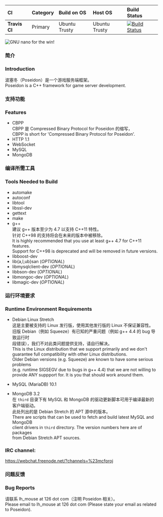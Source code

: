 |CI            |Category  |Build on OS   |Host OS       |Build Status     |
|:-------------|:---------|:-------------|:-------------|:----------------|
|**Travis CI** |Primary   |Ubuntu Trusty |Ubuntu Trusty |[![Build Status](https://travis-ci.org/lhmouse/poseidon.svg?branch=master)](https://travis-ci.org/lhmouse/poseidon) |

![GNU nano for the win!](https://raw.githubusercontent.com/lhmouse/poseidon/master/gnu-nano-ftw.png)

### 简介
### Introduction

波塞冬（Poseidon）是一个游戏服务端框架。  
Poseidon is a C++ framework for game server development.  

### 支持功能
### Features

* CBPP  
    CBPP 是 Compressed Binary Protocol for Poseidon 的缩写，  
    CBPP is short for 'Compressed Binary Protocol for Poseidon'.  
* HTTP 1.1  
* WebSocket  
* MySQL  
* MongoDB  

### 编译所需工具
### Tools Needed to Build

* automake  
* autoconf  
* libtool  
* libssl-dev  
* gettext  
* make  
* g++  
    建议 g++ 版本至少为 4.7 以支持 C++11 特性。  
    针对 C++98 的支持将会在未来的版本中被移除。  
    It is highly recommended that you use at least g++ 4.7 for C++11 features.  
    Support for C++98 is deprecated and will be removed in future versions.  
* libboost-dev  
* lib{a,l,ub}san (_OPTIONAL_)  
* libmysqlclient-dev (_OPTIONAL_)  
* libbson-dev (_OPTIONAL_)  
* libmongoc-dev (_OPTIONAL_)  
* libmagic-dev (_OPTIONAL_)  

### 运行环境要求
### Runtime Environment Requirements

* Debian Linux Stretch  
这是主要被支持的 Linux 发行版，使用其他发行版的 Linux 不保证兼容性。  
旧版 Debian（例如 Squeeze）有已知的严重问题（例如 g++ 4.4 的 bug 导致运行时  
段错误），我们不对此类问题提供支持，请自行解决。  
This is the Linux distribution that we support primarily and we don't  
guarantee full compatibility with other Linux distributions.  
Older Debian versions (e.g. Squeeze) are known to have some serious problems  
(e.g. runtime SIGSEGV due to bugs in g++ 4.4) that we are not willing to  
provide ANY suppport for. It is you that should work around them.  

* MySQL (MariaDB) 10.1  
* MongoDB 3.2  
在 `third` 目录下有 MySQL 和 MongoDB 的驱动更新脚本可用于编译最新的客户端驱动。  
此处列出的是 Debian Stretch 的 APT 源中的版本。  
There are scripts that can be used to fetch and build latest MySQL and MongoDB  
client drivers in `third` directory. The version numbers here are of packages  
from Debian Stretch APT sources.  

### IRC channel:

<https://webchat.freenode.net/?channels=%23mcfproj>

### 问题反馈
### Bug Reports

请联系 lh_mouse at 126 dot com（注明 Poseidon 相关）。  
Please email to lh_mouse at 126 dot com (Please state your email as related to Poseidon).  

